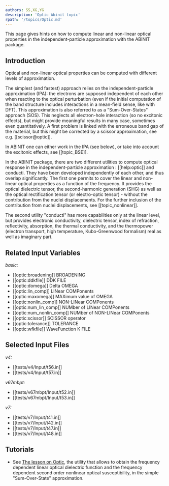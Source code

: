 ```yaml
---
authors: SS,XG,YG
description: 'Optic Abinit topic'
rpath: '/topics/Optic.md'
---
```

<!--
This file is automatically generated by mksite.py. All changes will be lost.
Change the input yaml files or the python code
-->

This page gives hints on how to compute linear and non-linear optical properties in the independent-particle
approximation with the ABINIT package.

## Introduction

Optical and non-linear optical properties can be computed with different
levels of approximation.

The simplest (and fastest) approach relies on the independent-particle
approximation (IPA): the electrons are supposed independent of each other when
reacting to the optical perturbation (even if the initial computation of the
band structure includes interactions in a mean-field sense, like with DFT).
This approximation is also referred to as a "Sum-Over-States" approach (SOS).
This neglects all electron-hole interaction (so no excitonic effects), but
might provide meaningful results in many case, sometimes even quantitatively.
A first problem is linked with the erroneous band gap of the material, but
this might be corrected by a scissor approximation, see e.g.
[[scissor@optic]].

In ABINIT one can either work in the IPA (see below), or take into account the
excitonic effects, see [[topic_BSE]].

In the ABINIT package, there are two different utilities to compute optical
response in the independent-particle approximation : [[help:optic]] and
conducti. They have been developed independently of each other, and thus
overlap significantly. The first one permits to cover the linear and non-
linear optical properties as a function of the frequency. It provides the
optical dielectric tensor, the second-harmonic generation (SHG) as well as the
optical rectification tensor (or electro-optic tensor) - without the
contribution from the nuclei displacements. For the further inclusion of the
contribution from nuclei displacements, see [[topic_nonlinear]].

The second utility "conducti" has more capabilities only at the linear level,
but provides electronic conductivity, dielectric tensor, index of refraction,
reflectivity, absorption, the thermal conductivity, and the thermopower
(electron transport, high temperature, Kubo-Greenwood formalism) real as well
as imaginary part.



## Related Input Variables

*basic:*

- [[optic:broadening]]  BROADENING
- [[optic:ddkfile]]  DDK FILE
- [[optic:domega]]  Delta OMEGA
- [[optic:lin_comp]]  LINear COMPonents
- [[optic:maxomega]]  MAXimum value of OMEGA
- [[optic:nonlin_comp]]  NON-LINear COMPonents
- [[optic:num_lin_comp]]  NUMber of LINear COMPonents
- [[optic:num_nonlin_comp]]  NUMber of NON-LINear COMPonents
- [[optic:scissor]]  SCISSOR operator
- [[optic:tolerance]]  TOLERANCE
- [[optic:wfkfile]]  WaveFunction K FILE
 

## Selected Input Files

*v4:*

- [[tests/v4/Input/t56.in]]
- [[tests/v4/Input/t57.in]]
 
*v67mbpt:*

- [[tests/v67mbpt/Input/t52.in]]
- [[tests/v67mbpt/Input/t53.in]]
 
*v7:*

- [[tests/v7/Input/t41.in]]
- [[tests/v7/Input/t42.in]]
- [[tests/v7/Input/t47.in]]
- [[tests/v7/Input/t48.in]]
 

## Tutorials

* See [The lesson on Optic](../../tutorial/generated_files/lesson_optic.html), the utility that allows to obtain the frequency dependent linear optical dielectric function and the frequency dependent second order nonlinear optical susceptibility, in the simple "Sum-Over-State" approximation.

